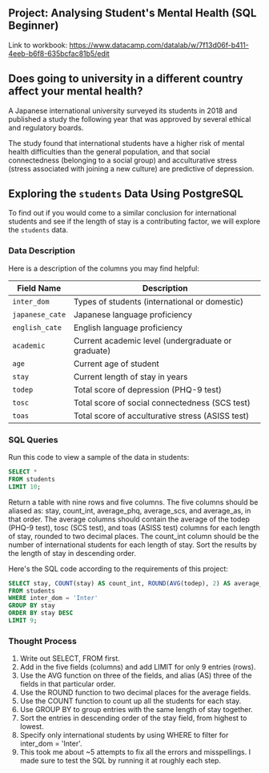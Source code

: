 ## Project: Analysing Student's Mental Health (SQL Beginner)

Link to workbook: https://www.datacamp.com/datalab/w/7f13d06f-b411-4eeb-b6f8-635bcfac81b5/edit

## Does going to university in a different country affect your mental health?

A Japanese international university surveyed its students in 2018 and published a study the following year that was approved by several ethical and regulatory boards.

The study found that international students have a higher risk of mental health difficulties than the general population, and that social connectedness (belonging to a social group) and acculturative stress (stress associated with joining a new culture) are predictive of depression.

## Exploring the `students` Data Using PostgreSQL

To find out if you would come to a similar conclusion for international students and see if the length of stay is a contributing factor, we will explore the `students` data.

### Data Description

Here is a description of the columns you may find helpful:

| Field Name     | Description                                      |
| -------------- | ------------------------------------------------ |
| `inter_dom`    | Types of students (international or domestic)    |
| `japanese_cate`| Japanese language proficiency                    |
| `english_cate` | English language proficiency                     |
| `academic`     | Current academic level (undergraduate or graduate)|
| `age`          | Current age of student                           |
| `stay`         | Current length of stay in years                  |
| `todep`        | Total score of depression (PHQ-9 test)           |
| `tosc`         | Total score of social connectedness (SCS test)   |
| `toas`         | Total score of acculturative stress (ASISS test) |

### SQL Queries

Run this code to view a sample of the data in students:

```sql
SELECT * 
FROM students
LIMIT 10;
```

Return a table with nine rows and five columns. The five columns should be aliased as: stay, count_int, average_phq, average_scs, and average_as, in that order. The average columns should contain the average of the todep (PHQ-9 test), tosc (SCS test), and toas (ASISS test) columns for each length of stay, rounded to two decimal places. The count_int column should be the number of international students for each length of stay. Sort the results by the length of stay in descending order.

Here's the SQL code according to the requirements of this project:

```sql
SELECT stay, COUNT(stay) AS count_int, ROUND(AVG(todep), 2) AS average_phq, ROUND(AVG(tosc), 2) AS average_scs, ROUND(AVG(toas), 2) AS average_as
FROM students 
WHERE inter_dom = 'Inter'
GROUP BY stay
ORDER BY stay DESC
LIMIT 9;
```

### Thought Process
1. Write out SELECT, FROM first.
2. Add in the five fields (columns) and add LIMIT for only 9 entries (rows).
3. Use the AVG function on three of the fields, and alias (AS) three of the fields in that particular order.
4. Use the ROUND function to two decimal places for the average fields.
5. Use the COUNT function to count up all the students for each stay.
6. Use GROUP BY to group entries with the same length of stay together.
7. Sort the entries in descending order of the stay field, from highest to lowest.
8. Specify only international students by using WHERE to filter for inter_dom = 'Inter'.
9. This took me about ~5 attempts to fix all the errors and misspellings. I made sure to test the SQL by running it at roughly each step.
